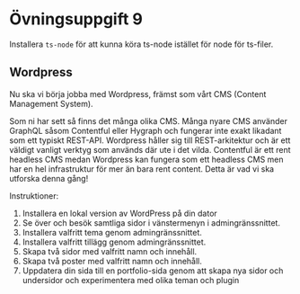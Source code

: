 # Övningsuppgift 9

Installera `ts-node` för att kunna köra ts-node istället för node för ts-filer.
## Wordpress

Nu ska vi börja jobba med Wordpress, främst som vårt CMS (Content Management System).

Som ni har sett så finns det många olika CMS. Många nyare CMS använder GraphQL såsom Contentful eller Hygraph och fungerar inte exakt likadant som ett typiskt REST-API.
Wordpress håller sig till REST-arkitektur och är ett väldigt vanligt verktyg som används där ute i det vilda. Contentful är ett rent headless CMS medan Wordpress kan fungera som ett headless CMS men har en hel infrastruktur för mer än bara rent content. Detta är vad vi ska utforska denna gång!

Instruktioner:

1. Installera en lokal version av WordPress på din dator
2. Se över och besök samtliga sidor i vänstermenyn i admingränssnittet.
3. Installera valfritt tema genom admingränssnittet.
4. Installera valfritt tillägg genom admingränssnittet.
5. Skapa två sidor med valfritt namn och innehåll.
6. Skapa två poster med valfritt namn och innehåll.
7. Uppdatera din sida till en portfolio-sida genom att skapa nya sidor och undersidor och
experimentera med olika teman och plugin